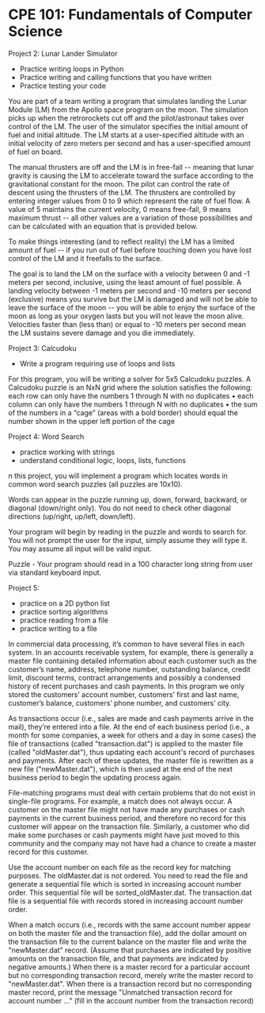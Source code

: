 
# CPE 101: Fundamentals of Computer Science

Project 2: Lunar Lander Simulator

- Practice writing loops in Python
- Practice writing and calling functions that you have written
- Practice testing your code

You are part of a team writing a program that simulates landing the Lunar Module (LM) from the Apollo space program on the moon. The simulation picks up when the retrorockets cut off and the pilot/astronaut takes over control of the LM. The user of the simulator specifies the initial amount of fuel and initial altitude. The LM starts at a user-specified altitude with an initial velocity of zero meters per second and has a user-specified amount of fuel on board.

The manual thrusters are off and the LM is in free-fall -- meaning that lunar gravity is causing the LM to accelerate toward the surface according to the gravitational constant for the moon. The pilot can control the rate of descent using the thrusters of the LM. The thrusters are controlled by entering integer values from 0 to 9 which represent the rate of fuel flow. A value of 5 maintains the current velocity, 0 means free-fall, 9 means maximum thrust -- all other values are a variation of those possibilities and can be calculated with an equation that is provided below.

To make things interesting (and to reflect reality) the LM has a limited amount of fuel -- if you run out of fuel before touching down you have lost control of the LM and it freefalls to the surface.

The goal is to land the LM on the surface with a velocity between 0 and -1 meters per second, inclusive, using the least amount of fuel possible. A landing velocity between -1 meters per second and -10 meters per second (exclusive) means you survive but the LM is damaged and will not be able to leave the surface of the moon -- you will be able to enjoy the surface of the moon as long as your oxygen lasts but you will not leave the moon alive. Velocities faster than (less than) or equal to -10 meters per second mean the LM sustains severe damage and you die immediately.


Project 3: Calcudoku

- Write a program requiring use of loops and lists

For this program, you will be writing a solver for 5x5 Calcudoku puzzles. A Calcudoku puzzle is an NxN grid where the solution satisfies the following:
each row can only have the numbers 1 through N with no duplicates
• each column can only have the numbers 1 through N with no duplicates
• the sum of the numbers in a “cage” (areas with a bold border) should equal the
number shown in the upper left portion of the cage

Project 4: Word Search

- practice working with strings
- understand conditional logic, loops, lists, functions

n this project, you will implement a program which locates words in common word search 
puzzles (all puzzles are 10x10).

Words can appear in the puzzle running up, down, forward, backward, or diagonal 
(down/right only). You do not need to check other diagonal directions (up/right, up/left, 
down/left).

Your program will begin by reading in the puzzle and words to search for.  You will not prompt 
the user for the input, simply assume they will type it.  You may assume all input will be valid 
input.

Puzzle - Your program should read in a 100 character long string from user via standard 
keyboard input.

Project 5: 

- practice on a 2D python list
- practice sorting algorithms
- practice reading from a file
- practice writing to a file

In commercial data processing, it’s common to have several files in each system. In an 
accounts receivable system, for example, there is generally a master file containing detailed 
information about each customer such as the customer’s name, address, telephone number, 
outstanding balance, credit limit, discount terms, contract arrangements and possibly a 
condensed history of recent purchases and cash payments. In this program we only stored the 
customers’ account number, customers’ first and last name, customer’s balance, customers’ 
phone number, and customers’ city. 

As transactions occur (i.e., sales are made and cash payments arrive in the mail), they’re 
entered into a file. At the end of each business period (i.e., a month for some companies, a week 
for others and a day in some cases) the file of transactions (called "transaction.dat") is applied to 
the master file (called "oldMaster.dat"), thus updating each account's record of purchases and 
payments. After each of these updates, the master file is rewritten as a new file 
("newMaster.dat"), which is then used at the end of the next business period to begin the 
updating process again.

File-matching programs must deal with certain problems that do not exist in single-file 
programs. For example, a match does not always occur. A customer on the master file might not 
have made any purchases or cash payments in the current business period, and therefore no 
record for this customer will appear on the transaction file. Similarly, a customer who did make 
some purchases or cash payments might have just moved to this community and the company 
may not have had a chance to create a master record for this customer. 

Use the account number on each file as the record key for matching purposes. The 
oldMaster.dat is not ordered. You need to read the file and generate a sequential file which is 
sorted in increasing account number order. This sequential file will be sorted_oldMaster.dat. 
The transaction.dat file is a sequential file with records stored in increasing account number 
order. 

When a match occurs (i.e., records with the same account number appear on both the master file 
and the transaction file), add the dollar amount on the transaction file to the current balance on 
the master file and write the "newMaster.dat" record. (Assume that purchases are indicated by 
positive amounts on the transaction file, and that payments are indicated by negative amounts.) 
When there is a master record for a particular account but no corresponding transaction record, 
merely write the master record to "newMaster.dat". When there is a transaction record but no 
corresponding master record, print the message "Unmatched transaction record for account 
number ..." (fill in the account number from the transaction record) 


